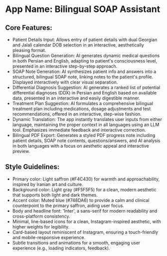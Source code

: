 # **App Name**: Bilingual SOAP Assistant

## Core Features:

- Patient Details Input: Allows entry of patient details with dual Georgian and Jalali calendar DOB selection in an interactive, aesthetically pleasing format.
- Bilingual Question Generation: AI generates dynamic medical questions in both Persian and English, adapting to patient's consciousness level, presented in an interactive step-by-step approach.
- SOAP Note Generation: AI synthesizes patient info and answers into a structured, bilingual SOAP note, linking notes to the patient's profile. Displayed interactively with clear visual separation.
- Differential Diagnosis Suggestion: AI generates a ranked list of potential differential diagnoses (DDX) in Persian and English based on available data, presented in an interactive and easily digestible manner.
- Treatment Plan Suggestion: AI formulates a comprehensive bilingual treatment plan including medications, dosage adjustments and test recommendations, offered in an interactive, step-wise fashion.
- Dynamic Translation: The app instantly translates user inputs from either language, maintaining the proper context in all languages using an LLM tool. Emphasizes immediate feedback and interactive correction.
- Bilingual PDF Export: Generates a styled PDF progress note including patient details, SOAP note contents, questions/answers, and AI analysis in both languages with a focus on aesthetic appeal and interactive preview.

## Style Guidelines:

- Primary color: Light saffron (#F4C430) for warmth and approachability, inspired by Iranian art and culture.
- Background color: Light gray (#F5F5F5) for a clean, modern aesthetic that supports both light and dark themes.
- Accent color: Muted blue (#748DA6) to provide a calm and clinical counterpoint to the primary saffron, aiding user focus.
- Body and headline font: 'Inter', a sans-serif for modern readability and cross-platform consistency.
- Minimal, line-based icons for a clean, Instagram-inspired aesthetic, with higher weights for legibility.
- Card-based layout reminiscent of Instagram, ensuring a touch-friendly and mobile-responsive experience.
- Subtle transitions and animations for a smooth, engaging user experience (e.g., loading indicators, feedback).